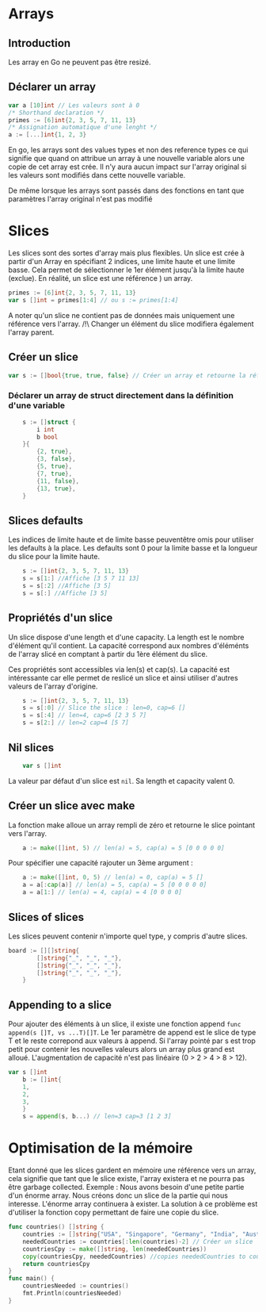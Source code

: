 # Arrays

## Introduction

Les array en Go ne peuvent pas être resizé.

## Déclarer un array

```go
var a [10]int // Les valeurs sont à 0
/* Shorthand declaration */
primes := [6]int{2, 3, 5, 7, 11, 13}
/* Assignation automatique d'une lenght */
a := [...]int{1, 2, 3}
```

En go, les arrays sont des values types et non des reference types ce qui signifie que quand on attribue un array à une nouvelle variable alors une copie de cet array est crée. Il n'y aura aucun impact sur l'array original si les valeurs sont modifiés dans cette nouvelle variable.

De même lorsque les arrays sont passés dans des fonctions en tant que paramètres l'array original n'est pas modifié
# Slices

Les slices sont des sortes d'array mais plus flexibles.
Un slice est crée à partir d'un Array en spécifiant 2 indices, une limite haute et une limite basse. Cela permet de sélectionner le 1er élément jusqu'à la limite haute (exclue).
En réalité, un slice est une référence ) un array.

```go
primes := [6]int{2, 3, 5, 7, 11, 13}
var s []int = primes[1:4] // ou s := primes[1:4]
```

A noter qu'un slice ne contient pas de données mais uniquement une référence vers l'array.
/!\ Changer un élément du slice modifiera également l'array parent.

## Créer un slice

```go
var s := []bool{true, true, false} // Créer un array et retourne la référence
```

### Déclarer un array de struct directement dans la définition d'une variable

```go
	s := []struct {
		i int
		b bool
	}{
		{2, true},
		{3, false},
		{5, true},
		{7, true},
		{11, false},
		{13, true},
	}
```

## Slices defaults

Les indices de limite haute et de limite basse peuventêtre omis pour utiliser les defaults à la place.
Les defaults sont 0 pour la limite basse et la longueur du slice pour la limite haute.

```go
	s := []int{2, 3, 5, 7, 11, 13}
    s = s[1:] //Affiche [3 5 7 11 13]
    s = s[:2] //Affiche [3 5]
    s = s[:] //Affiche [3 5]
```

## Propriétés d'un slice

Un slice dispose d'une length et d'une capacity.
La length est le nombre d'élément qu'il contient.
La capacité correspond aux nombres d'éléménts de l'array slicé en comptant à partir du 1ère élément du slice.

Ces propriétés sont accessibles via len(s) et cap(s).
La capacité est intéressante car elle permet de reslicé un slice et ainsi utiliser d'autres valeurs de l'array d'origine.

```go
	s := []int{2, 3, 5, 7, 11, 13}
    s = s[:0] // Slice the slice : len=0, cap=6 []
    s = s[:4] // len=4, cap=6 [2 3 5 7]
    s = s[2:] // len=2 cap=4 [5 7]
```

## Nil slices

```go
	var s []int
```

La valeur par défaut d'un slice est `nil`. Sa length et capacity valent 0.

## Créer un slice avec make

La fonction make alloue un array rempli de zéro et retourne le slice pointant vers l'array.

```go
	a := make([]int, 5) // len(a) = 5, cap(a) = 5 [0 0 0 0 0]
```

Pour spécifier une capacité rajouter un 3ème argument :

```go
    a := make([]int, 0, 5) // len(a) = 0, cap(a) = 5 []
    a = a[:cap(a)] // len(a) = 5, cap(a) = 5 [0 0 0 0 0]
    a = a[1:] // len(a) = 4, cap(a) = 4 [0 0 0 0]
```

## Slices of slices

Les slices peuvent contenir n'importe quel type, y compris d'autre slices.

```go
board := [][]string{
		[]string{"_", "_", "_"},
		[]string{"_", "_", "_"},
		[]string{"_", "_", "_"},
	}
```

## Appending to a slice

Pour ajouter des éléments à un slice, il existe une fonction append `func append(s []T, vs ...T)[]T`.
Le 1er paramètre de append est le slice de type T et le reste correpond aux valeurs à append.
Si l'array pointé par s est trop petit pour contenir les nouvelles valeurs alors un array plus grand est alloué. L'augmentation de capacité n'est pas linéaire (0 > 2 > 4 > 8 > 12).

```go
var s []int
	b := []int{
	1,
	2,
	3,
    }
    s = append(s, b...) // len=3 cap=3 [1 2 3]
```

# Optimisation de la mémoire
Etant donné que les slices gardent en mémoire une référence vers un array, cela signifie que tant que le slice existe, l'array existera et ne pourra pas être garbage collected.
Exemple : Nous avons besoin d'une petite partie d'un énorme array. Nous créons donc un slice de la partie qui nous interesse. L'énorme array continuera à exister.
La solution à ce problème est d'utiliser la fonction copy permettant de faire une copie du slice.

```go
func countries() []string {  
    countries := []string{"USA", "Singapore", "Germany", "India", "Australia"}
    neededCountries := countries[:len(countries)-2] // Créer un slice
    countriesCpy := make([]string, len(neededCountries))
    copy(countriesCpy, neededCountries) //copies neededCountries to countriesCpy
    return countriesCpy
}
func main() {  
    countriesNeeded := countries()
    fmt.Println(countriesNeeded)
}
```
